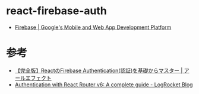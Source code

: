 # react-firebase-auth

- [Firebase | Google's Mobile and Web App Development Platform](https://firebase.google.com/)

# 参考
- [【完全版】ReactのFirebase Authentication(認証)を基礎からマスター | アールエフェクト](https://reffect.co.jp/react/react-firebase-auth)
- [Authentication with React Router v6: A complete guide - LogRocket Blog](https://blog.logrocket.com/authentication-react-router-v6/)
